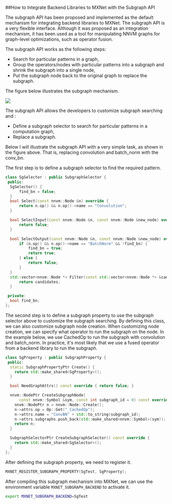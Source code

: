 ##How to Integrate Backend Libraries to MXNet with the Subgraph API

The subgraph API has been proposed and implemented as the default mechanism for integrating backend libraries to MXNet. The subgraph API is a very flexible interface. Although it was proposed as an integration mechanism, it has been used as a tool for manipulating NNVM graphs for graph-level optimizations, such as operator fusion.

The subgraph API works as the following steps:

* Search for particular patterns in a graph,
* Group the operators/nodes with particular patterns into a subgraph and shrink the subgraph into a single node,
* Put the subgraph node back to the original graph to replace the subgraph.

The figure below illustrates the subgraph mechanism.

![](/Users/dzzhen/Workspace/incubator-mxnet/docs/faq/subgraph.png)

The subgraph API allows the developers to customize subgraph searching and :

* Define a subgraph selector to search for particular patterns in a computation graph,
* Replace a subgraph.



Below I will illustrate the subgraph API with a very simple task, as shown in the figure above. That is, replacing convolution and batch_norm with the conv_bn.

The first step is to define a subgraph selector to find the required pattern.

```C++
class SgSelector : public SubgraphSelector {
 public:
  SgSelector() {
      find_bn = false;
  }
  bool Select(const nnvm::Node &n) override {
      return n.op() && n.op()->name == "Convolution";
  }

  bool SelectInput(const nnvm::Node &n, const nnvm::Node &new_node) override {
      return false;
  }

  bool SelectOutput(const nnvm::Node &n, const nnvm::Node &new_node) override {
      if (n.op() && n.op()->name == "BatchNorm" && !find_bn) {
          find_bn = true;
          return true;
      } else {
          return false;
      }
  }
  std::vector<nnvm::Node *> Filter(const std::vector<nnvm::Node *> &candidates) {
      return candidates;
  }

 private:
  bool find_bn;
};

```

The second step is to define a subgraph property to use the subgraph selector above to customize the subgraph searching. By defining this class, we can also customize subgraph node creation. When customizing node creation, we can specify what operator to run the subgraph on the node. In the example below, we use CachedOp to run the subgraph with convolution and batch_norm. In practice, it's most likely that we use a fused operator from a backend library to run the subgraph.

```C++
class SgProperty : public SubgraphProperty {
 public:
  static SubgraphPropertyPtr Create() {
    return std::make_shared<SgProperty>();
  }

  bool NeedGraphAttrs() const override { return false; }

  nnvm::NodePtr CreateSubgraphNode(
      const nnvm::Symbol &sym, const int subgraph_id = 0) const override {
    nnvm::NodePtr n = nnvm::Node::Create();
    n->attrs.op = Op::Get("_CachedOp");
    n->attrs.name = "ConvBN" + std::to_string(subgraph_id);
    n->attrs.subgraphs.push_back(std::make_shared<nnvm::Symbol>(sym));
    return n;
  }

  SubgraphSelectorPtr CreateSubgraphSelector() const override {
    return std::make_shared<SgSelector>();
  }
};
```

After defining the subgraph property, we need to register it.

```C++
MXNET_REGISTER_SUBGRAPH_PROPERTY(SgTest, SgProperty);
```

After compiling this subgraph mechanism into MXNet, we can use the environment variable `MXNET_SUBGRAPH_BACKEND` to activate it.

```bash
export MXNET_SUBGRAPH_BACKEND=SgTest
```

